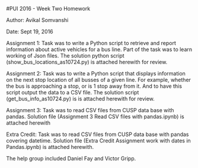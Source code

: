 #PUI 2016 - Week Two Homework

Author: Avikal Somvanshi

Date: Sept 19, 2016

Assignment 1: Task was to write a Python script to retrieve and report information about active vehicles for a bus line. Part of the task was to learn working of Json files. The solution python script (show_bus_locations_as10724.py) is attached herewith for review.

Assignment 2: Task was to write a Python script that displays information on the next stop location of all busses of a given line. For example, whether the bus is approaching a stop, or is 1 stop away from it. And to have this script output the data to a CSV file. The solution script (get_bus_info_as10724.py) is is attached herewith for review.

Assignment 3: Task was to read CSV files from CUSP data base with pandas. Solution file (Assignment 3 Read CSV files with pandas.ipynb) is attached herewith

Extra Credit: Task was to read CSV files from CUSP data base with pandas covering datetime. Solution file (Extra Credit Assignment work with dates in Pandas.ipynb) is attached herewith. 

The help group included Daniel Fay and Victor Gripp. 

